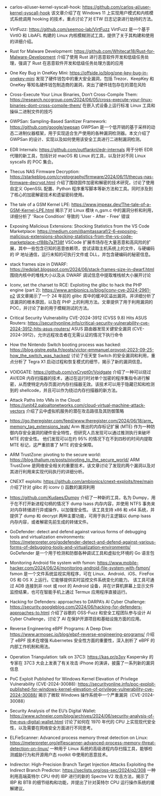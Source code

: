 - carlos-al/user-kernel-syscall-hook:
https://github.com/carlos-al/user-kernel-syscall-hook
该文章介绍了在 Windows 11 上实现用户模式和内核模式系统调用 hooking 的技术，重点讨论了对 ETW 日志记录进行劫持的方法。

- VirtFuzz:
https://github.com/seemoo-lab/VirtFuzz
VirtFuzz 是一个基于 VirtIO 和 LibAFL 构建的 Linux 内核模糊测试工具，提供了关于其构建和使用的详细介绍。

- Rust for Malware Development:
https://github.com/Whitecat18/Rust-for-Malware-Development
介绍了使用 Rust 进行恶意软件开发和低级任务处理，强调了 Rust 在恶意软件开发和低级任务处理方面的应用

- One Key Bug in OneKey Mini: https://offside.io/blog/one-key-bug-in-onekey-mini
发现了硬件钱包中的重大安全漏洞，包括 Trezor、KeepKey 和 OneKey 等知名硬件钱包制造商的漏洞，突出了硬件钱包存在的潜在风险

- Cross-Execute Your Linux Binaries, Don’t Cross-Compile Them:
https://research.nccgroup.com/2024/06/05/cross-execute-your-linux-binaries-dont-cross-compile-them/
在嵌入式设备上运行标准 Linux 工具和操纵二进制文件的技巧

- GWPSan: Sampling-Based Sanitizer Framework:
https://github.com/google/gwpsan
GWPSan 是一个低开销的基于采样的动态二进制仪器框架，用于实现适合生产使用的各种漏洞检测器。本文介绍了 GWPSan 的设计、实现以及如何使用该安全工具进行二进制漏洞检测。

- EDR Internals:
https://github.com/outflanknl/edr-internals
用于分析 EDR 代理的新工具，包括针对 macOS 和 Linux 的工具，以及针对不同 Linux syscalls 的 POC 集合。

- Thecus NAS Firmware Decryption:
https://starkeblog.com/cryptography/firmware/2024/06/11/thecus-nas-firmware-decrypt.html
介绍了围绕固件加密和解密的技术研究，讨论了使用自定义 OpenSSL 配置、Python 程序重写脚本等新方法和工具。同时涉及到了核心的加密解密技术和遗留密码使用。

- The tale of a GSM Kernel LPE:
https://www.jmpeax.dev/The-tale-of-a-GSM-Kernel-LPE.html
揭示了对 Linux 模块 n_gsm.c 中的漏洞分析和利用，详细分析了 'Race Condition' 导致的 'User - After - Free' 错误

- Exposing Malicious Extensions: Shocking Statistics from the VS Code Marketplace:
https://medium.com/@amitassaraf/2-6-exposing-malicious-extensions-shocking-statistics-from-the-vs-code-marketplace-cf88b7a7f38f
VSCode 扩展市场存在大量恶意和高风险的扩展，其中一些包含已知的恶意依赖项，尝试读取主机系统上的文件，与硬编码的 IP 地址通信，运行未知的可执行文件或 DLL，并包含硬编码的秘密信息。

- stack frames size in DWARF:
https://redplait.blogspot.com/2024/06/stack-frames-size-in-dwarf.html
围绕内核中的堆栈大小以及从 DWARF 调试信息中提取堆栈帧大小展开讨论

- Iconv, set the charset to RCE: Exploiting the glibc to hack the PHP engine (part 2):
https://www.ambionics.io/blog/iconv-cve-2024-2961-p2
该文章揭示了一个 24 年前的 glibc 库中的缓冲区溢出漏洞，并详细分析了该漏洞的根本原因，以及在 PHP 上的利用方法。文章提供了用于利用漏洞的 POC，并讨论了新的用于模糊测试的方法。

- Critical Security Vulnerability CVE-2024-3912 (CVSS 9.8) Hits ASUS Routers:
https://securityonline.info/critical-security-vulnerability-cve-2024-3912-hits-asus-routers/
ASUS 路由器发现关键安全漏洞 (CVE-2024-3912)，允许远程攻击者在无需认证的情况下执行命令

- How the Nintendo Switch booting process was hacked:
https://blog.gistre.epita.fr/posts/victor-emmanuel.provost-2023-09-25-how_the_switch_was_hacked/
讨论了任天堂 Switch 的安全漏洞和利用，重点分析了 Tegra X1 启动过程和恢复模式的细节，揭示了新的漏洞信息。

- VOIDGATE:
https://github.com/vxCrypt0r/Voidgate
介绍了一种可以绕过 AV/EDR 内存扫描器的技术，通过在运行时对单个加密的程序集指令进行解密，从而使特定内存页面对内存扫描器无效。该技术可以用于隐藏已知和检测到的 shellcode，并且可以作为绕过内存扫描器的新方法。

- Attack Paths Into VMs in the Cloud:
https://unit42.paloaltonetworks.com/cloud-virtual-machine-attack-vectors
介绍了云中虚拟机服务的潜在攻击路径及其防御策略

- https://go.theregister.com/feed/www.theregister.com/2024/06/18/arm_memory_tag_extensions_leak/
Arm 推出的内存标记扩展 (MTE) 作为一种防御内存安全漏洞的硬件安全特性，但研究人员发现可以通过推测执行来破坏 MTE 的安全性。
他们发现可以在约 95% 的情况下在不到四秒的时间内提取 MTE 标记，这严重损害了 MTE 的安全保障。

- ​​ARM TrustZone: pivoting to the secure world:
https://blog.thalium.re/posts/pivoting_to_the_secure_world/
ARM TrustZone 是网络安全相关的重要技术，该文章讨论了发现的两个漏洞以及对其进行利用来实现代码执行的详细分析。

- CNEXT exploits:
https://github.com/ambionics/cnext-exploits/tree/main
介绍了针对 glibc 的 iconv () 函数的漏洞利用

- https://github.com/Kudaes/Dumpy
介绍了一种新的工具，名为 Dumpy，用于在不打开新进程句柄的情况下 dump lsass 内存内容，并使用 NTFS 事务来对内存转储进行异或操作，以加强安全性。
该工具支持 x86 和 x64 系统，并提供了 dump 和 decrypt 两种主要功能，可用于执行主逻辑以 dump lsass 内存内容，或者解密先前生成的转储文件。

- GoDefender: detect and defend against various forms of debugging tools and virtualization environments:
https://meterpreter.org/godefender-detect-and-defend-against-various-forms-of-debugging-tools-and-virtualization-environments/
GoDefender 是一个用于检测和防御各种调试工具和虚拟化环境的 Go 语言包

- Monitoring Android file system with fsmon:
https://www.mobile-hacker.com/2024/06/24/monitoring-android-file-system-with-fsmon/
fsmon 是一个文件系统监视实用程序，可在 Linux、Android、iOS、FireFox OS 和 OS X 上运行。它能够提供实时监控文件系统变化的能力。
该工具可通过 ADB 连接到非 root 或 root 的 Android 设备，并在计算机屏幕上显示文件监控结果，也可在智能手机上通过 Termux 应用程序直接运行。

- ​​Hacking for Defenders: approaches to DARPA’s AI Cyber Challenge:
https://security.googleblog.com/2024/06/hacking-for-defenders-approaches-to.html
介绍了谷歌的 OSS-Fuzz 和安全工程团队参与设计 AI Cyber Challenge，讨论了 AI 在保护开源项目和基础设施方面的应用。

- Reverse Engineering eBPF Programs: A Deep Dive:
https://www.armosec.io/blog/ebpf-reverse-engineering-programs/
介绍了 eBPF 技术在增强 Kubernetes 安全性方面的重要性，深入剖析了 eBPF 的内部工作机制和用法。

- Operation Triangulation: talk on 37С3:
https://kas.pr/p3xy
Kaspersky 的专家在 37C3 大会上发表了有关攻击 iPhone 的演讲，披露了一系列新的漏洞信息

- PoC Exploit Published for Windows Kernel Elevation of Privilege Vulnerability (CVE-2024-30088):
https://securityonline.info/poc-exploit-published-for-windows-kernel-elevation-of-privilege-vulnerability-cve-2024-30088/
揭示了微软 Windows 操作系统中一个严重漏洞（CVE-2024-30088）

- Security Analysis of the EU’s Digital Wallet:
https://www.schneier.com/blog/archives/2024/06/security-analysis-of-the-eus-digital-wallet.html
讨论了如何在 1970 年代的 CPU 上实现现代安全性，以及需要在网络安全方面进行不同思考。

- ELFieScanner: Advanced process memory threat detection on Linux:
https://meterpreter.org/elfiescanner-advanced-process-memory-threat-detection-on-linux/
一种用于 Linux 系统的高级进程内存扫描工具，能够检测威胁行为和开源用户态 rootkit 中使用的恶意技术。

- Indirector: High-Precision Branch Target Injection Attacks Exploiting the Indirect Branch Predictor:
https://seclists.org/oss-sec/2024/q2/308
一种利用高端英特尔 CPU 中的 IBP 进行的新的 Spectre V2 攻击方法，揭示了 IBP 和 BTB 的细节结构和功能，并提出了针对英特尔 CPU 运行操作系统的缓解建议。

